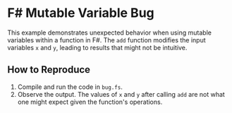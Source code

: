 # F# Mutable Variable Bug

This example demonstrates unexpected behavior when using mutable variables within a function in F#. The `add` function modifies the input variables `x` and `y`, leading to results that might not be intuitive.

## How to Reproduce

1. Compile and run the code in `bug.fs`.
2. Observe the output. The values of `x` and `y` after calling `add` are not what one might expect given the function's operations.